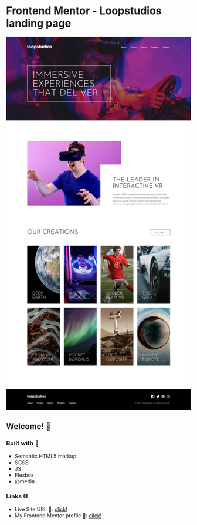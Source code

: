 # Frontend Mentor - Loopstudios landing page

![Design preview for the Loopstudios landing page coding challenge](./design/desktop-design.jpg)

## Welcome! 👋

### Built with 🧱
- Semantic HTML5 markup
- SCSS
- JS
- Flexbox
- @media

### Links 🌐

- Live Site URL 🔴: [click!](https://guiyee89.github.io/Landing-Page-Interactive-VR/)
- My Frontend Mentor profile 👦: [click!](https://www.frontendmentor.io/profile/guiyee89)
